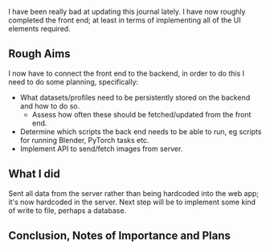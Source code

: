 I have been really bad at updating this journal lately. I have now roughly completed the front end; at least in terms of implementing all of the UI elements required.
## Rough Aims

I now have to connect the front end to the backend, in order to do this I need to do some planning, specifically:
 - What datasets/profiles need to be persistently stored on the backend and how to do so.
	 - Assess how often these should be fetched/updated from the front end.
 - Determine which scripts the back end needs to be able to run, eg scripts for running Blender, PyTorch tasks etc.
 - Implement API to send/fetch images from server.
## What I did

Sent all data from the server rather than being hardcoded into the web app; it's now hardcoded in the server. Next step will be to implement some kind of write to file, perhaps a database.
## Conclusion, Notes of Importance and Plans
